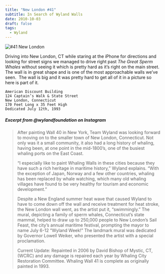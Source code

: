 ```yaml
---
title: "New London #41"
subtitle: In Search of Wyland Walls
date: 2010-10-03
draft: false
tags:
  - Wyland
---
```


![#41 New London](../images/41-newlondon.jpeg)

Driving into New London, CT while staring at the iPhone for directions and looking for street signs we managed to drive right past _The Great Sperm Whales_ without seeing it which is pretty hard as it’s right on the main street. The wall is in great shape and is one of the most approachable walls we’ve seen.  The wall is big and it was pretty hard to get all of it in a picture so here is part of it.

```
American Discount Building
124 Captain’s Walk & State Street
New London, Connecticut
170 Feet Long x 35 Feet High
Dedicated July 12th, 1993
```

##### Excerpt from @wylandfoundation on Instagram

>After painting Wall 40 in New York, Team Wyland was looking forward to moving on to the smaller town of New London, Connecticut. Not only was it a small community, it also had a long history of whaling, having been, at one point in the mid-1800’s, one of the busiest whaling ports on the East Coast.  
>
>“I especially like to paint Whaling Walls in these cities because they have such a rich heritage in maritime history,” Wyland explains. “With the exception of Japan, Norway and a few other countries, whaling has been replaced by whale watching, which many old whaling villages have found to be very healthy for tourism and economic development.”  
>
>Despite a New England summer heat wave that caused Wyland to have to come down off the wall and receive treatment for heat stroke, the New London wall went, as the artist put it, “swimmingly.” The mural, depicting a family of sperm whales, Connecticut’s state mammal, helped to draw up to 250,000 people to New London’s Sail Feast, the city’s annual maritime festival, prompting the mayor to name July 6-12 “Wyland Week!” The landmark mural was dedicated by Governor Lowell Weiker, who presented the artist with a special proclamation.  
>
>Current Update: Repainted in 2006 by David Bishop of Mystic, CT,(WCRC) and any damage is repaired each year by Whaling City Restoration Committee. Whaling Wall 41 is complete as originally painted in 1993.
